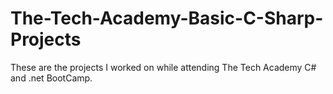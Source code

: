 # The-Tech-Academy-Basic-C-Sharp-Projects
These are the projects I worked on while attending The Tech Academy C# and .net BootCamp.
